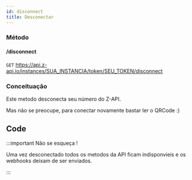 ```yaml
---
id: disconnect
title: Desconectar
---
```


### Método

#### /disconnect

`GET` https://api.z-api.io/instances/SUA_INSTANCIA/token/SEU_TOKEN/disconnect

### Conceituação

Este metodo desconecta seu número do Z-API.

Mas não se preocupe, para conectar novamente bastar ler o QRCode :)

## Code

:::important Não se esqueça !

Uma vez desconectado todos os metodos da API ficam indisponvieis e os webhooks deixam de ser enviados.

:::
